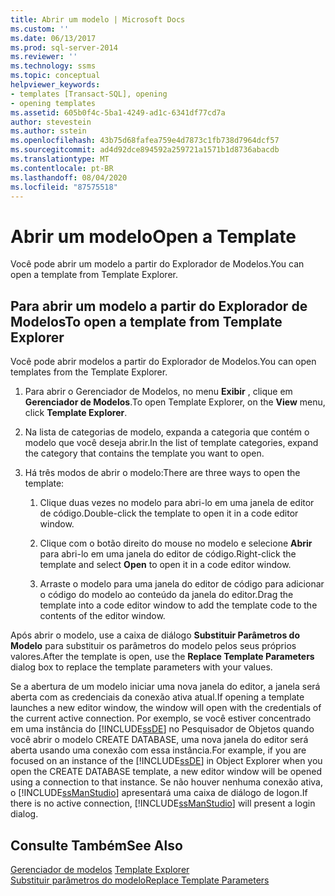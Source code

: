 ```yaml
---
title: Abrir um modelo | Microsoft Docs
ms.custom: ''
ms.date: 06/13/2017
ms.prod: sql-server-2014
ms.reviewer: ''
ms.technology: ssms
ms.topic: conceptual
helpviewer_keywords:
- templates [Transact-SQL], opening
- opening templates
ms.assetid: 605b0f4c-5ba1-4249-ad1c-6341df77cd7a
author: stevestein
ms.author: sstein
ms.openlocfilehash: 43b75d68fafea759e4d7873c1fb738d7964dcf57
ms.sourcegitcommit: ad4d92dce894592a259721a1571b1d8736abacdb
ms.translationtype: MT
ms.contentlocale: pt-BR
ms.lasthandoff: 08/04/2020
ms.locfileid: "87575518"
---
```

# <a name="open-a-template"></a><span data-ttu-id="8d6b4-102">Abrir um modelo</span><span class="sxs-lookup"><span data-stu-id="8d6b4-102">Open a Template</span></span>
  <span data-ttu-id="8d6b4-103">Você pode abrir um modelo a partir do Explorador de Modelos.</span><span class="sxs-lookup"><span data-stu-id="8d6b4-103">You can open a template from Template Explorer.</span></span>  
  
## <a name="to-open-a-template-from-template-explorer"></a><span data-ttu-id="8d6b4-104">Para abrir um modelo a partir do Explorador de Modelos</span><span class="sxs-lookup"><span data-stu-id="8d6b4-104">To open a template from Template Explorer</span></span>  
 <span data-ttu-id="8d6b4-105">Você pode abrir modelos a partir do Explorador de Modelos.</span><span class="sxs-lookup"><span data-stu-id="8d6b4-105">You can open templates from the Template Explorer.</span></span>  
  
1.  <span data-ttu-id="8d6b4-106">Para abrir o Gerenciador de Modelos, no menu **Exibir** , clique em **Gerenciador de Modelos**.</span><span class="sxs-lookup"><span data-stu-id="8d6b4-106">To open Template Explorer, on the **View** menu, click **Template Explorer**.</span></span>  
  
2.  <span data-ttu-id="8d6b4-107">Na lista de categorias de modelo, expanda a categoria que contém o modelo que você deseja abrir.</span><span class="sxs-lookup"><span data-stu-id="8d6b4-107">In the list of template categories, expand the category that contains the template you want to open.</span></span>  
  
3.  <span data-ttu-id="8d6b4-108">Há três modos de abrir o modelo:</span><span class="sxs-lookup"><span data-stu-id="8d6b4-108">There are three ways to open the template:</span></span>  
  
    1.  <span data-ttu-id="8d6b4-109">Clique duas vezes no modelo para abri-lo em uma janela de editor de código.</span><span class="sxs-lookup"><span data-stu-id="8d6b4-109">Double-click the template to open it in a code editor window.</span></span>  
  
    2.  <span data-ttu-id="8d6b4-110">Clique com o botão direito do mouse no modelo e selecione **Abrir** para abri-lo em uma janela do editor de código.</span><span class="sxs-lookup"><span data-stu-id="8d6b4-110">Right-click the template and select **Open** to open it in a code editor window.</span></span>  
  
    3.  <span data-ttu-id="8d6b4-111">Arraste o modelo para uma janela do editor de código para adicionar o código do modelo ao conteúdo da janela do editor.</span><span class="sxs-lookup"><span data-stu-id="8d6b4-111">Drag the template into a code editor window to add the template code to the contents of the editor window.</span></span>  
  
 <span data-ttu-id="8d6b4-112">Após abrir o modelo, use a caixa de diálogo **Substituir Parâmetros do Modelo** para substituir os parâmetros do modelo pelos seus próprios valores.</span><span class="sxs-lookup"><span data-stu-id="8d6b4-112">After the template is open, use the **Replace Template Parameters** dialog box to replace the template parameters with your values.</span></span>  
  
 <span data-ttu-id="8d6b4-113">Se a abertura de um modelo iniciar uma nova janela do editor, a janela será aberta com as credenciais da conexão ativa atual.</span><span class="sxs-lookup"><span data-stu-id="8d6b4-113">If opening a template launches a new editor window, the window will open with the credentials of the current active connection.</span></span> <span data-ttu-id="8d6b4-114">Por exemplo, se você estiver concentrado em uma instância do [!INCLUDE[ssDE](../../includes/ssde-md.md)] no Pesquisador de Objetos quando você abrir o modelo CREATE DATABASE, uma nova janela do editor será aberta usando uma conexão com essa instância.</span><span class="sxs-lookup"><span data-stu-id="8d6b4-114">For example, if you are focused on an instance of the [!INCLUDE[ssDE](../../includes/ssde-md.md)] in Object Explorer when you open the CREATE DATABASE template, a new editor window will be opened using a connection to that instance.</span></span> <span data-ttu-id="8d6b4-115">Se não houver nenhuma conexão ativa, o [!INCLUDE[ssManStudio](../../includes/ssmanstudio-md.md)] apresentará uma caixa de diálogo de logon.</span><span class="sxs-lookup"><span data-stu-id="8d6b4-115">If there is no active connection, [!INCLUDE[ssManStudio](../../includes/ssmanstudio-md.md)] will present a login dialog.</span></span>  
  
## <a name="see-also"></a><span data-ttu-id="8d6b4-116">Consulte Também</span><span class="sxs-lookup"><span data-stu-id="8d6b4-116">See Also</span></span>  
 <span data-ttu-id="8d6b4-117">[Gerenciador de modelos](template-explorer.md) </span><span class="sxs-lookup"><span data-stu-id="8d6b4-117">[Template Explorer](template-explorer.md) </span></span>  
 [<span data-ttu-id="8d6b4-118">Substituir parâmetros do modelo</span><span class="sxs-lookup"><span data-stu-id="8d6b4-118">Replace Template Parameters</span></span>](replace-template-parameters.md)  
  
  
